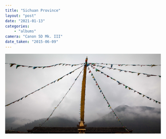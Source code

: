 ```yaml
---
title: "Sichuan Province"
layout: "post" 
date: "2021-01-13"
categories: 
    - "albums"
camera: "Canon 5D Mk. III"
date_taken: "2015-06-09"
---
```


![sichuan](/images/jiuzhaigou2.jpg)